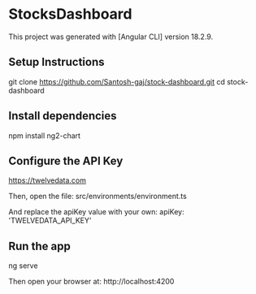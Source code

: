 # StocksDashboard

This project was generated with [Angular CLI] version 18.2.9.

## Setup Instructions 

git clone https://github.com/Santosh-gaj/stock-dashboard.git
cd stock-dashboard

## Install dependencies

npm install
ng2-chart

## Configure the API Key

https://twelvedata.com 

Then, open the file:
src/environments/environment.ts

And replace the apiKey value with your own: 
apiKey: 'TWELVEDATA_API_KEY'

## Run the app

ng serve

Then open your browser at:
http://localhost:4200
